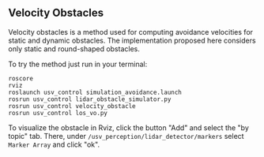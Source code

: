 ## Velocity Obstacles

Velocity obstacles is a method used for computing avoidance velocities for static and dynamic obstacles.
The implementation proposed here considers only static and round-shaped obstacles.

To try the method just run in your terminal:

```
roscore
rviz
roslaunch usv_control simulation_avoidance.launch
rosrun usv_control lidar_obstacle_simulator.py
rosrun usv_control velocity_obstacle
rosrun usv_control los_vo.py
```

To visualize the obstacle in Rviz, click the button "Add" and select the "by topic" tab. There, under `/usv_perception/lidar_detector/markers`
select `Marker Array` and click "ok".